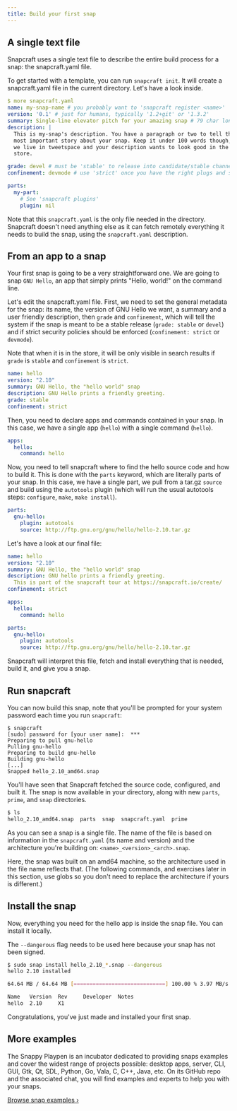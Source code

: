 ```yaml
---
title: Build your first snap
---
```


## A single text file

Snapcraft uses a single text file to describe the entire build process for a snap: the snapcraft.yaml file.

To get started with a template, you can run `snapcraft init`. It will create a snapcraft.yaml file in the current directory. Let's have a look inside.

```yaml
$ more snapcraft.yaml
name: my-snap-name # you probably want to 'snapcraft register <name>'
version: '0.1' # just for humans, typically '1.2+git' or '1.3.2'
summary: Single-line elevator pitch for your amazing snap # 79 char long summary
description: |
  This is my-snap's description. You have a paragraph or two to tell the
  most important story about your snap. Keep it under 100 words though,
  we live in tweetspace and your description wants to look good in the snap
  store.

grade: devel # must be 'stable' to release into candidate/stable channels
confinement: devmode # use 'strict' once you have the right plugs and slots

parts:
  my-part:
    # See 'snapcraft plugins'
    plugin: nil
```

Note that this `snapcraft.yaml` is the only file needed in the directory. Snapcraft doesn't need anything else as it can fetch remotely everything it needs to build the snap, using the `snapcraft.yaml` description.

## From an app to a snap

Your first snap is going to be a very straightforward one. We are going to snap `GNU Hello`, an app that simply prints "Hello, world!" on the command line.

Let's edit the snapcraft.yaml file. First, we need to set the general metadata for the snap: its name, the version of GNU Hello we want, a summary and a user friendly description, then `grade` and `confinement`, which will tell the system if the snap is meant to be a stable release (`grade: stable` or `devel`) and if strict security policies should be enforced (`confinement: strict` or `devmode`).

Note that when it is in the store, it will be only visible in search results if `grade` is `stable` and `confinement` is `strict`.

```yaml
name: hello
version: "2.10"
summary: GNU Hello, the "hello world" snap
description: GNU Hello prints a friendly greeting.
grade: stable
confinement: strict
```

Then, you need to declare apps and commands contained in your snap. In this case, we have a single app (`hello`) with a single command (`hello`).

```yaml
apps:
  hello:
    command: hello
```

Now, you need to tell snapcraft where to find the hello source code and how to build it. This is done with the `parts` keyword, which are literally parts of your snap. In this case, we have a single part, we pull from a tar.gz `source` and build using the `autotools` plugin (which will run the usual autotools steps: `configure`, `make`, `make install`).

```yaml
parts:
  gnu-hello:
    plugin: autotools
    source: http://ftp.gnu.org/gnu/hello/hello-2.10.tar.gz
```

Let's have a look at our final file:

```yaml
name: hello
version: "2.10"
summary: GNU Hello, the "hello world" snap
description: GNU hello prints a friendly greeting.
  This is part of the snapcraft tour at https://snapcraft.io/create/
confinement: strict

apps:
  hello:
    command: hello

parts:
  gnu-hello:
    plugin: autotools
    source: http://ftp.gnu.org/gnu/hello/hello-2.10.tar.gz
```

Snapcraft will interpret this file, fetch and install everything that is needed, build it, and give you a snap.

## Run snapcraft

You can now build this snap, note that you'll be prompted for your system password each time you run `snapcraft`:

```
$ snapcraft
[sudo] password for [your user name]:  ***
Preparing to pull gnu-hello
Pulling gnu-hello
Preparing to build gnu-hello
Building gnu-hello
[...]
Snapped hello_2.10_amd64.snap
```

You'll have seen that Snapcraft fetched the source code, configured, and built it. The snap is now available in your directory, along with new `parts`, `prime`, and `snap` directories.

```bash
$ ls
hello_2.10_amd64.snap  parts  snap  snapcraft.yaml  prime
```

As you can see a snap is a single file. The name of the file is based on information in the `snapcraft.yaml` (its name and version) and the architecture you're building on: `<name>_<version>_<arch>.snap`.

Here, the snap was built on an amd64 machine, so the architecture used in the file name reflects that. (The following commands, and exercises later in this section, use globs so you don't need to replace the architecture if yours is different.)

## Install the snap

Now, everything you need for the hello app is inside the snap file. You can install it locally.

The  `--dangerous` flag needs to be used here because your snap has not been signed.

```bash
$ sudo snap install hello_2.10_*.snap --dangerous
hello 2.10 installed

64.64 MB / 64.64 MB [=============================] 100.00 % 3.97 MB/s

Name   Version  Rev     Developer  Notes
hello  2.10     X1
```

Congratulations, you've just made and installed your first snap.

## More examples

The Snappy Playpen is an incubator dedicated to providing snaps examples and cover the widest range of projects possible: desktop apps, server, CLI, GUI, Gtk, Qt, SDL, Python, Go, Vala, C, C++, Java, etc. On its GitHub repo and the associated chat, you will find examples and experts to help you with your snaps.

[Browse snap examples &rsaquo;](https://github.com/ubuntu/snappy-playpen)
